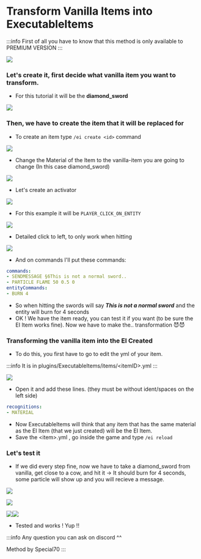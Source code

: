 # Transform Vanilla Items into ExecutableItems

:::info
First of all you have to know that this method is only available to PREMIUM VERSION
:::

![](<../../../.gitbook/assets/Executable Items Color3.png>)

### Let's create it, first decide what vanilla item you want to transform.

* For this tutorial it will be the **diamond\_sword**

![](<../../../.gitbook/assets/image (96).png>)

### **Then, we have to create the item that it will be replaced for**

* To create an item type `/ei create <id>` command

![](<../../../.gitbook/assets/image (194).png>)

* Change the Material of the Item to the vanilla-item you are going to change (In this case diamond\_sword)

![](<../../../.gitbook/assets/image (168).png>)

* Let's create an activator

![](<../../../.gitbook/assets/image (92).png>)

* For this example it will be `PLAYER_CLICK_ON_ENTITY`

![](<../../../.gitbook/assets/image (213).png>)

* Detailed click to left, to only work when hitting

![](<../../../.gitbook/assets/image (272).png>)

* And on commands I'll put these commands:

```yaml
commands:
- SENDMESSAGE §6This is not a normal sword..
- PARTICLE FLAME 50 0.5 0
entityCommands:
- BURN 4
```

* So when hitting the swords will say _**This is not a normal sword**_ and the entity will burn for 4 seconds
* OK ! We have the item ready, you can test it if you want (to be sure the EI Item works fine). Now we have to make the.. transformation 😈😈

### Transforming the vanilla item into the EI Created

* To do this, you first have to go to edit the yml of your item.

:::info
It is in plugins/ExecutableItems/items/\<itemID>.yml
:::

![](<../../../.gitbook/assets/image (195).png>)

* Open it and add these lines. (they must be without ident/spaces on the left side)

```yaml
recognitions:
- MATERIAL
```

* Now ExecutableItems  will think that any item that has the same material as the EI Item (that we just created) will be the EI Item.
* Save the \<item>.yml , go inside the game and type `/ei reload`

### Let's test it

* If we did every step fine, now we have to take a diamond\_sword from vanilla, get close to a cow, and hit it -> It should burn for 4 seconds, some particle will show up and you will recieve a message.

![](<../../../.gitbook/assets/image (245).png>)

![](<../../../.gitbook/assets/image (105).png>)

![](<../../../.gitbook/assets/image (73).png>)![](<../../../.gitbook/assets/image (181).png>)

* Tested and works ! Yup !!

:::info
Any question you can ask on discord ^^

Method by Special70
:::

